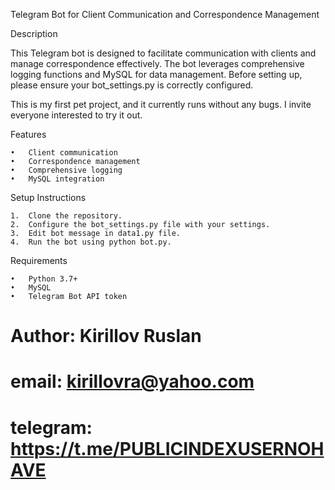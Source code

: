 Telegram Bot for Client Communication and Correspondence Management

Description

This Telegram bot is designed to facilitate communication with clients and manage correspondence effectively. The bot leverages comprehensive logging functions and MySQL for data management. Before setting up, please ensure your bot_settings.py is correctly configured.

This is my first pet project, and it currently runs without any bugs. I invite everyone interested to try it out.

Features

	•	Client communication
	•	Correspondence management
	•	Comprehensive logging
	•	MySQL integration

Setup Instructions

	1.	Clone the repository.
	2.	Configure the bot_settings.py file with your settings.
 	3. 	Edit bot message in data1.py file.
	4.	Run the bot using python bot.py.

Requirements

	•	Python 3.7+
	•	MySQL
	•	Telegram Bot API token

# Author: Kirillov Ruslan
# email: kirillovra@yahoo.com
# telegram: https://t.me/PUBLICINDEXUSERNOHAVE



